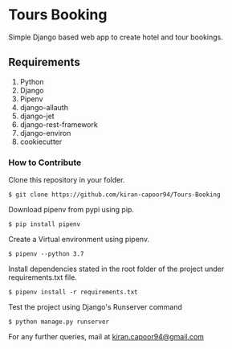 # Tours Booking

Simple Django based web app to create hotel and tour bookings.

## Requirements

1. Python
2. Django
3. Pipenv
4. django-allauth
5. django-jet
6. django-rest-framework
7. django-environ
8. cookiecutter

### How to Contribute

Clone this repository in your folder.
```
$ git clone https://github.com/kiran-capoor94/Tours-Booking
```

Download pipenv from pypi using pip.

```
$ pip install pipenv
```

Create a Virtual environment using pipenv.
```
$ pipenv --python 3.7
```

Install dependencies stated in the root folder of the project under requirements.txt file.
```
$ pipenv install -r requirements.txt
```

Test the project using Django's Runserver command
```
$ python manage.py runserver
```

For any further queries, mail at kiran.capoor94@gmail.com